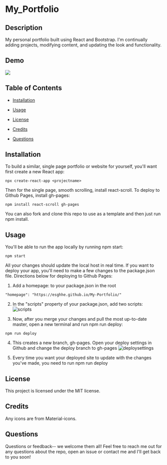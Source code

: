 # My_Portfolio

## Description
My personal portfolio built using React and Bootstrap. I'm continually adding projects, modifying content, and updating the look and functionality.

## Demo
![](public/assets/My-Portfolio-demo.gif)


## Table of Contents 

* [Installation](#installation)

* [Usage](#usage)

* [License](#license)


* [Credits](#credits)
​
* [Questions](#questions)

## Installation

To build a similar, single page portfolio or website for yourself, you'll want first create a new React app:
```
npx create-react-app <projectname>
```

Then for the single page, smooth scrolling, install react-scroll. To deploy to Github Pages, install gh-pages:
```
npm install react-scroll gh-pages
```
You can also fork and clone this repo to use as a template and then just run npm install.

## Usage

You'll be able to run the app locally by running npm start:
```
npm start
```
All your changes should update the local host in real time. If you want to deploy your app, you'll need to make a few changes to the package.json file. Directions below for deploying to Github Pages:

1. Add a homepage: <name-of-the-page-deploying-to> to your package.json in the root
  ```
  "homepage": "https://esghhe.github.io/My-Portfolio/"
  ```
2. In the "scripts" property of your package.json, add two scripts:
  ![scripts](https://user-images.githubusercontent.com/62451633/93928045-931f8380-fcce-11ea-96a3-c1e1e8f9fef6.png)

3. Now, after you merge your changes and pull the most up-to-date master, open a new terminal and run npm run deploy:
```
npm run deploy
```
  
4. This creates a new branch, gh-pages. Open your deploy settings in Github and change the deploy branch to gh-pages
  ![deploysettings](https://user-images.githubusercontent.com/62451633/93927549-e04f2580-fccd-11ea-9afc-aa442020ecbe.png)

5. Every time you want your deployed site to update with the changes you've made, you need to run npm run deploy

## License

This project is licensed under the MIT license.

## Credits

Any icons are from Material-icons.

## Questions

Questions or feedback-- we welcome them all! Feel free to reach me out for any questions about the repo, open an issue or contact me and I'll get back to you soon!
